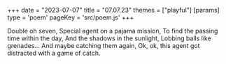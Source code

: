 +++
date = "2023-07-07"
title = "07.07.23"
themes = ["playful"]
[params]
  type = 'poem'
  pageKey = 'src/poem.js'
+++

Double oh seven,
Special agent on a pajama mission,
To find the passing time within the day,
And the shadows in the sunlight,
Lobbing balls like grenades...
And maybe catching them again,
Ok, ok, this agent got distracted with a game of catch.
